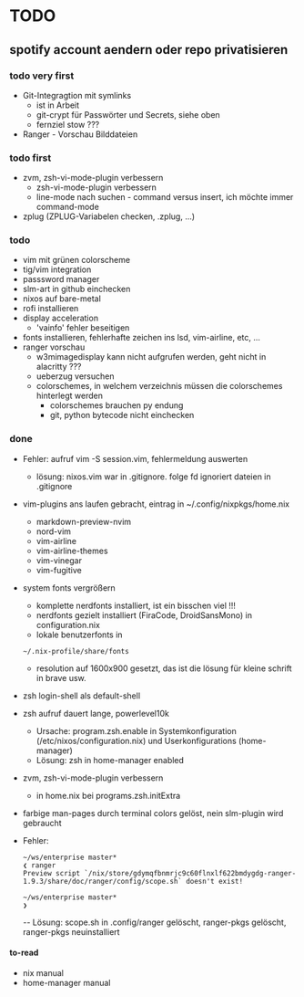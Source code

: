 # TODO

## spotify account aendern oder repo privatisieren

### todo very first
- Git-Integragtion mit symlinks
  - ist in Arbeit
  - git-crypt für Passwörter und Secrets, siehe oben
  - fernziel stow ???
- Ranger - Vorschau Bilddateien

### todo first

- zvm, zsh-vi-mode-plugin verbessern
  -  zsh-vi-mode-plugin verbessern
  - line-mode nach suchen - command versus insert, ich möchte immer command-mode
- zplug (ZPLUG-Variabelen checken, .zplug, ...)

### todo
- vim mit grünen colorscheme
- tig/vim integration
- passsword manager
- slm-art in github einchecken
- nixos auf bare-metal
- rofi installieren
- display acceleration
  - 'vainfo' fehler beseitigen
- fonts installieren, fehlerhafte zeichen ins lsd, vim-airline, etc, ...
- ranger vorschau
  - w3mimagedisplay kann nicht aufgrufen werden, geht nicht in alacritty ???
  - ueberzug versuchen
  - colorschemes, in welchem verzeichnis müssen die colorschemes hinterlegt werden
    - colorschemes brauchen py endung
    - git, python bytecode nicht einchecken

### done
- Fehler: aufruf vim -S session.vim, fehlermeldung auswerten
  - lösung: nixos.vim war in .gitignore. folge fd ignoriert dateien in .gitignore
- vim-plugins ans laufen gebracht, eintrag in ~/.config/nixpkgs/home.nix
  - markdown-preview-nvim
  - nord-vim
  - vim-airline
  - vim-airline-themes
  - vim-vinegar
  - vim-fugitive

- system fonts vergrößern
  - komplette nerdfonts installiert, ist ein bisschen viel !!!
  - nerdfonts gezielt installiert (FiraCode, DroidSansMono) in configuration.nix
  - lokale benutzerfonts in
  ```
  ~/.nix-profile/share/fonts
  ```
  - resolution auf 1600x900 gesetzt, das ist die lösung für kleine schrift in brave usw.

- zsh login-shell als default-shell

- zsh aufruf dauert lange, powerlevel10k
  - Ursache: program.zsh.enable in Systemkonfiguration (/etc/nixos/configuration.nix) und Userkonfigurations (home-manager)
  - Lösung: zsh in home-manager enabled

- zvm, zsh-vi-mode-plugin verbessern
  - in home.nix bei programs.zsh.initExtra

- farbige man-pages
  durch terminal colors gelöst, nein slm-plugin wird gebraucht

- Fehler:
  ```
  ~/ws/enterprise master*
  ❮ ranger
  Preview script `/nix/store/gdymqfbnmrjc9c60flnxlf622bmdygdg-ranger-1.9.3/share/doc/ranger/config/scope.sh` doesn't exist!

  ~/ws/enterprise master*
  ❯
  ```
  -- Lösung: scope.sh in .config/ranger gelöscht, ranger-pkgs gelöscht, ranger-pkgs neuinstalliert

#### to-read
- nix manual
- home-manager manual

